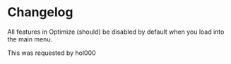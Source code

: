 # Changelog

All features in Optimize (should) be disabled by default when you load into the main menu.

This was requested by hol000
